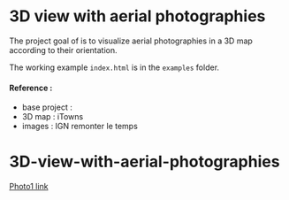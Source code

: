 
# 3D view with aerial photographies
The project goal of is to visualize aerial photographies in a 3D map according to their orientation.

The working example `index.html` is in the `examples` folder.

#### Reference :
- base project :
- 3D map : iTowns
- images : IGN remonter le temps

# 3D-view-with-aerial-photographies

[Photo1 link](https://wxs.ign.fr/02eikbvn4qqd6y1g5iiiq8fi/iipsrv.fcgi?FIF=DEMAT.PVA/2314-1701/IGNF_PVA_1-0__1960-09__C2314-1701_1960_CDP1575_0044.jp2&WID=1000&CVT=JPEG)
